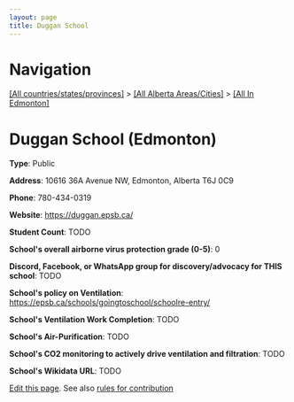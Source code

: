 ```yaml
---
layout: page
title: Duggan School
---
```

# Navigation

[[All countries/states/provinces]](../../..) > [[All Alberta Areas/Cities]](../..) > [[All In Edmonton]](..)

# Duggan School (Edmonton)

**Type**: Public

**Address**: 10616 36A Avenue NW, Edmonton, Alberta T6J 0C9

**Phone**: 780-434-0319

**Website**: <https://duggan.epsb.ca/>

**Student Count**: TODO

**School's overall airborne virus protection grade (0-5)**: 0

**Discord, Facebook, or WhatsApp group for discovery/advocacy for THIS school**: TODO

**School's policy on Ventilation**: <https://epsb.ca/schools/goingtoschool/schoolre-entry/>

**School's Ventilation Work Completion**: TODO

**School's Air-Purification**: TODO

**School's CO2 monitoring to actively drive ventilation and filtration**: TODO

**School's Wikidata URL**: TODO


[Edit this page](https://github.com/ventilate-schools/AB/edit/main/./Edmonton/Duggan_School.md). See also [rules for contribution](../../../contribution-rules/)